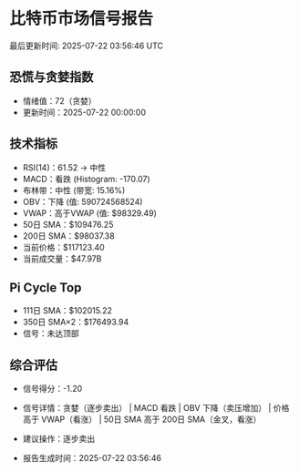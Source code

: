 # 比特币市场信号报告

最后更新时间: 2025-07-22 03:56:46 UTC

## 恐慌与贪婪指数
- 情绪值：72（贪婪）
- 更新时间：2025-07-22 00:00:00

## 技术指标
- RSI(14)：61.52 → 中性
- MACD：看跌 (Histogram: -170.07)
- 布林带：中性 (带宽: 15.16%)
- OBV：下降 (值: 590724568524)
- VWAP：高于VWAP (值: $98329.49)
- 50日 SMA：$109476.25
- 200日 SMA：$98037.38
- 当前价格：$117123.40
- 当前成交量：$47.97B

## Pi Cycle Top
- 111日 SMA：$102015.22
- 350日 SMA×2：$176493.94
- 信号：未达顶部

## 综合评估
- 信号得分：-1.20
- 信号详情：贪婪（逐步卖出） | MACD 看跌 | OBV 下降（卖压增加） | 价格高于 VWAP（看涨） | 50日 SMA 高于 200日 SMA（金叉，看涨）
- 建议操作：逐步卖出

- 报告生成时间：2025-07-22 03:56:46